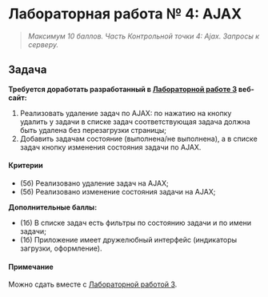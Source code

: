# Лабораторная работа № 4: AJAX

> *Максимум 10 баллов. Часть Контрольной точки 4: Ajax. Запросы к серверу.*

## Задача

**Требуется доработать разработанный в [Лабораторной работе 3](/labs/3-Simple-Server/3-Simple-Server.md) веб-сайт:**

1. Реализовать удаление задач по AJAX: по нажатию на кнопку удалить у задачи в списке задач соответствующая задача должна быть удалена без перезагрузки страницы;
2. Добавить задачам состояние (выполнена/не выполнена), а в списке задач кнопку изменения состояния задачи по AJAX.

#### Критерии

- (5б) Реализовано удаление задач на AJAX;
- (5б) Реализовано изменение состояния задачи на AJAX;

**Дополнительные баллы:**
- (1б) В списке задач есть фильтры по состоянию задачи и по имени задачи;
- (1б) Приложение имеет дружелюбный интерфейс (индикаторы загрузки, оформление).

#### Примечание

Можно сдать вместе с [Лабораторной работой 3](/labs/3-Simple-Server/3-Simple-Server.md).
